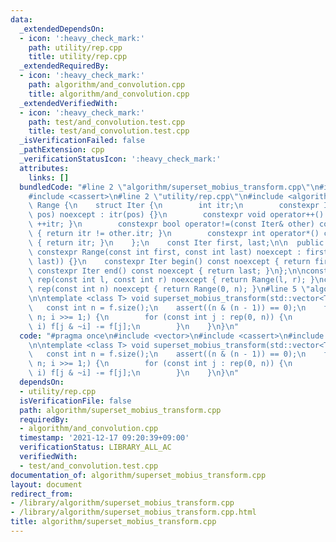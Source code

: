```yaml
---
data:
  _extendedDependsOn:
  - icon: ':heavy_check_mark:'
    path: utility/rep.cpp
    title: utility/rep.cpp
  _extendedRequiredBy:
  - icon: ':heavy_check_mark:'
    path: algorithm/and_convolution.cpp
    title: algorithm/and_convolution.cpp
  _extendedVerifiedWith:
  - icon: ':heavy_check_mark:'
    path: test/and_convolution.test.cpp
    title: test/and_convolution.test.cpp
  _isVerificationFailed: false
  _pathExtension: cpp
  _verificationStatusIcon: ':heavy_check_mark:'
  attributes:
    links: []
  bundledCode: "#line 2 \"algorithm/superset_mobius_transform.cpp\"\n#include <vector>\n\
    #include <cassert>\n#line 2 \"utility/rep.cpp\"\n#include <algorithm>\n\nclass\
    \ Range {\n    struct Iter {\n        int itr;\n        constexpr Iter(const int\
    \ pos) noexcept : itr(pos) {}\n        constexpr void operator++() noexcept {\
    \ ++itr; }\n        constexpr bool operator!=(const Iter& other) const noexcept\
    \ { return itr != other.itr; }\n        constexpr int operator*() const noexcept\
    \ { return itr; }\n    };\n    const Iter first, last;\n\n  public:\n    explicit\
    \ constexpr Range(const int first, const int last) noexcept : first(first), last(std::max(first,\
    \ last)) {}\n    constexpr Iter begin() const noexcept { return first; }\n   \
    \ constexpr Iter end() const noexcept { return last; }\n};\n\nconstexpr Range\
    \ rep(const int l, const int r) noexcept { return Range(l, r); }\nconstexpr Range\
    \ rep(const int n) noexcept { return Range(0, n); }\n#line 5 \"algorithm/superset_mobius_transform.cpp\"\
    \n\ntemplate <class T> void superset_mobius_transform(std::vector<T>& f) {\n \
    \   const int n = f.size();\n    assert((n & (n - 1)) == 0);\n    for (int i =\
    \ n; i >>= 1;) {\n        for (const int j : rep(0, n)) {\n            if (j &\
    \ i) f[j & ~i] -= f[j];\n        }\n    }\n}\n"
  code: "#pragma once\n#include <vector>\n#include <cassert>\n#include \"../utility/rep.cpp\"\
    \n\ntemplate <class T> void superset_mobius_transform(std::vector<T>& f) {\n \
    \   const int n = f.size();\n    assert((n & (n - 1)) == 0);\n    for (int i =\
    \ n; i >>= 1;) {\n        for (const int j : rep(0, n)) {\n            if (j &\
    \ i) f[j & ~i] -= f[j];\n        }\n    }\n}\n"
  dependsOn:
  - utility/rep.cpp
  isVerificationFile: false
  path: algorithm/superset_mobius_transform.cpp
  requiredBy:
  - algorithm/and_convolution.cpp
  timestamp: '2021-12-17 09:20:39+09:00'
  verificationStatus: LIBRARY_ALL_AC
  verifiedWith:
  - test/and_convolution.test.cpp
documentation_of: algorithm/superset_mobius_transform.cpp
layout: document
redirect_from:
- /library/algorithm/superset_mobius_transform.cpp
- /library/algorithm/superset_mobius_transform.cpp.html
title: algorithm/superset_mobius_transform.cpp
---
```

